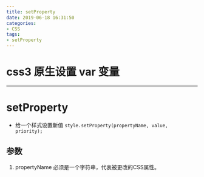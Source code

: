 ```yaml
---
title: setProperty
date: 2019-06-18 16:31:50
categories:
- CSS
tags:
- setProperty
---
```

# css3 原生设置 var 变量
---

# setProperty
- 给一个样式设置新值 `style.setProperty(propertyName, value, priority);`

## 参数
1. propertyName 必须是一个字符串，代表被更改的CSS属性。
  